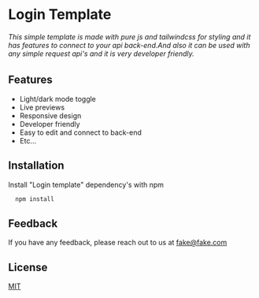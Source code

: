 
# Login Template

###### This simple template is made with pure js and tailwindcss for styling and it has features to connect to your api back-end.And also it can be used with any simple request api's and it is very developer friendly.
## Features

- Light/dark mode toggle
- Live previews
- Responsive design
- Developer friendly
- Easy to edit and connect to back-end
- Etc...
## Installation

Install "Login template" dependency's with npm

```bash
  npm install
```
## Feedback

If you have any feedback, please reach out to us at fake@fake.com


## License

[MIT](https://choosealicense.com/licenses/mit/)